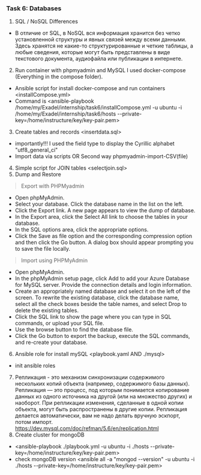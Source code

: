 ### Task 6: Databases
1. SQL / NoSQL Differences
- В отличие от SQL, в NoSQL вся информация хранится без четко установленной структуры и явных связей между всеми данными. Здесь хранятся не какие-то структурированные и четкие таблицы, а любые сведения, которые могут быть представлены в виде текстового документа, аудиофайла или публикации в интернете.
2. Run container with phpmyadmin and MySQL I used docker-compose (Everything in the compose folder).
- Ansible script  for install docker-compose and run containers <installCompose.yml>
- Command is <ansible-playbook /home/my/Exadel/internship/task6/installCompose.yml -u ubuntu -i /home/my/Exadel/internship/task6/hosts --private-key=/home/instructure/key/key-pair.pem>
3. Create tables and records <insertdata.sql>
- importantly!!! I used the field type to display the Cyrillic alphabet "utf8_general_ci"
- Import data via scripts OR Second way phpmyadmin-import-CSV(file)
4. Simple script for JOIN tables <selectjoin.sql>
5. Dump and Restore
> Export with PHPMyadmin
- Open phpMyAdmin.
- Select your database. Click the database name in the list on the left.
- Click the Export link. A new page appears to view the dump of database.
- In the Export area, click the Select All link to choose the tables in your database.
- In the SQL options area, click the appropriate options.
- Click the Save as file option and the corresponding compression option and then click the Go button. A dialog box should appear prompting you to save the file locally.
> Import using PHPMyAdmin
- Open phpMyAdmin.
- In the phpMyAdmin setup page, click Add to add your Azure Database for MySQL server. Provide the connection details and login information.
- Create an appropriately named database and select it on the left of the screen. To rewrite the existing database, click the database name, select all the check boxes beside the table names, and select Drop to delete the existing tables.
- Click the SQL link to show the page where you can type in SQL commands, or upload your SQL file.
- Use the browse button to find the database file.
- Click the Go button to export the backup, execute the SQL commands, and re-create your database.
6. Ansible role for install mySQL <playbook.yaml AND ./mysql>
- init ansible roles <ansible-galaxy init mysql>
7. Репликация - это механизм синхронизации содержимого нескольких копий объекта (например, содержимого базы данных). Репликация — это процесс, под которым понимается копирование данных из одного источника на другой (или на множество других) и наоборот. При репликации изменения, сделанные в одной копии объекта, могут быть распространены в другие копии.
Репликация делается автоматически, вам не надо делать вручную эскпорт, потом импорт.
<https://dev.mysql.com/doc/refman/5.6/en/replication.html>
8. Create cluster for mongoDB
- <ansible-playbook ./playbook.yml -u ubuntu -i ./hosts --private-key=/home/instructure/key/key-pair.pem>
- check mongoDB version <ansible all -a "mongod --version" -u ubuntu -i ./hosts --private-key=/home/instructure/key/key-pair.pem>

